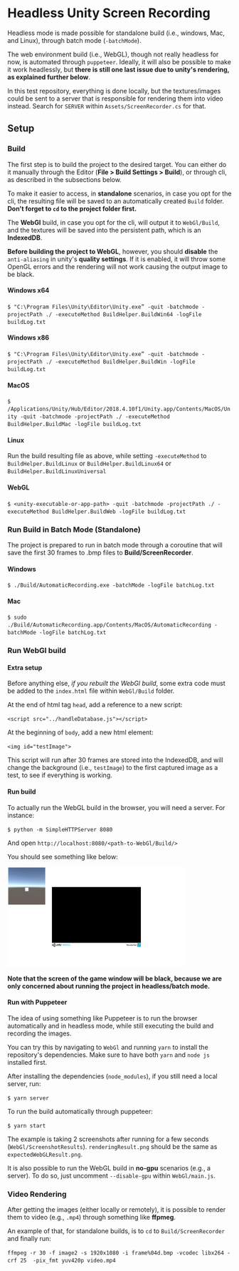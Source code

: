 # Headless Unity Screen Recording

Headless mode is made possible for standalone build (i.e., windows, Mac, and Linux), through batch mode (`-batchMode`).

The web environment build (i.e., WebGL), though not really headless for now, is automated through `puppeteer`. Ideally, it will also be possible to make it work headlessly, but **there is still one last issue due to unity's rendering, as explained further below**.

In this test repository, everything is done locally, but the textures/images could be sent to a server that is responsible for rendering them into video instead. Search for `SERVER` within `Assets/ScreenRecorder.cs` for that.

## Setup
### Build
The first step is to build the project to the desired target. You can either do it manually through the Editor (**File > Build Settings > Build**), or through cli, as described in the subsections below.

To make it easier to access, in **standalone** scenarios, in case you opt for the cli, the resulting file will be saved to an automatically created `Build` folder. **Don't forget to `cd` to the project folder first.**

The **WebGl** build, in case you opt for the cli, will output it to `WebGl/Build`, and the textures will be saved into the persistent path, which is an **IndexedDB**.

**Before building the project to WebGL**, however, you should **disable** the `anti-aliasing` in unity's **quality settings**. If it is enabled, it will throw some OpenGL errors and the rendering will not work causing the output image to be black.

#### Windows x64
`$ "C:\Program Files\Unity\Editor\Unity.exe” -quit -batchmode -projectPath ./ -executeMethod BuildHelper.BuildWin64 -logFile buildLog.txt`

#### Windows x86
`$ "C:\Program Files\Unity\Editor\Unity.exe” -quit -batchmode -projectPath ./ -executeMethod BuildHelper.BuildWin -logFile buildLog.txt`

#### MacOS
`$ /Applications/Unity/Hub/Editor/2018.4.10f1/Unity.app/Contents/MacOS/Unity -quit -batchmode -projectPath ./ -executeMethod BuildHelper.BuildMac -logFile buildLog.txt`

#### Linux
Run the build resulting file as above, while setting `-executeMethod` to `BuildHelper.BuildLinux` or `BuildHelper.BuildLinux64` or `BuildHelper.BuildLinuxUniversal`

#### WebGL
`$ <unity-executable-or-app-path> -quit -batchmode -projectPath ./ -executeMethod BuildHelper.BuildWeb -logFile buildLog.txt`

### Run Build in Batch Mode (Standalone)

The project is prepared to run in batch mode through a coroutine that will save the first 30 frames to .bmp files to **Build/ScreenRecorder**.

#### Windows
`$ ./Build/AutomaticRecording.exe -batchMode -logFile batchLog.txt`

#### Mac
`$ sudo ./Build/AutomaticRecording.app/Contents/MacOS/AutomaticRecording -batchMode -logFile batchLog.txt`

### Run WebGl build

#### Extra setup
Before anything else, _if you rebuilt the WebGl build_, some extra code must be added to the `index.html` file within `WebGl/Build` folder.

At the end of html tag `head`, add a reference to a new script:

`<script src="../handleDatabase.js"></script>`

At the beginning of `body`, add a new html element:

`<img id="testImage">`

This script will run after 30 frames are stored into the IndexedDB, and will change the background (i.e., `testImage`) to the first captured image as a test, to see if everything is working.

#### Run build

To actually run the WebGL build in the browser, you will need a server. For instance:

`$ python -m SimpleHTTPServer 8080`

And open `http://localhost:8080/<path-to-WebGl/Build/>`

You should see something like below:

<img src="WebGl/screenshot_results/expectedWebGLResult.png" alt="expected webgl result" width="400"/>

**Note that the screen of the game window will be black, because we are only concerned about running the project in headless/batch mode.**

#### Run with Puppeteer

The idea of using something like Puppeteer is to run the browser automatically and in headless mode, while still executing the build and recording the images.

You can try this by navigating to `WebGl` and running `yarn` to install the repository's dependencies. Make sure to have both `yarn` and `node js` installed first.

After installing the dependencies (`node_modules`), if you still need a local server, run:

`$ yarn server`

To run the build automatically through puppeteer:

`$ yarn start`

The example is taking 2 screenshots after running for a few seconds (`WebGl/ScreenshotResults`). `renderingResult.png` should be the same as `expectedWebGLResult.png`.

It is also possible to run the WebGL build in **no-gpu** scenarios (e.g., a server). To do so, just uncomment `--disable-gpu` within `WebGl/main.js`.

### Video Rendering

After getting the images (either locally or remotely), it is possible to render them to video (e.g., `.mp4`) through something like **ffpmeg**. 

An example of that, for standalone builds, is to `cd` to `Build/ScreenRecorder` and finally run:

`ffmpeg -r 30 -f image2 -s 1920x1080 -i frame%04d.bmp -vcodec libx264 -crf 25  -pix_fmt yuv420p video.mp4`